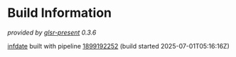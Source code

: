 # Build Information

_provided by [glsr-present](https://pypi.org/project/glsr-present/) 0.3.6_

[infdate](https://gitlab.com/blackstream-x/infdate)
built with pipeline
[1899192252](https://gitlab.com/blackstream-x/infdate/-/pipelines/1899192252)
(build started 2025-07-01T05:16:16Z)

